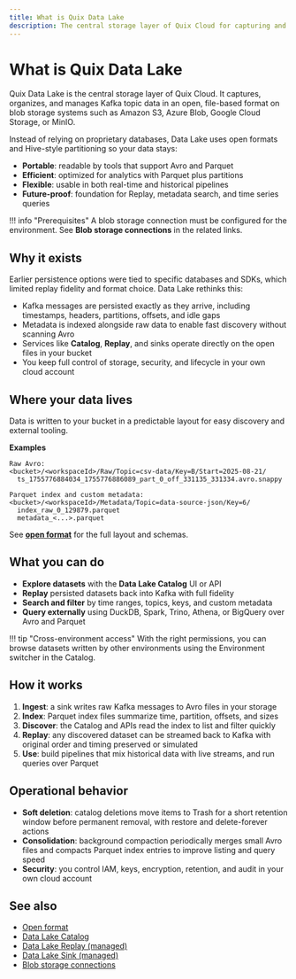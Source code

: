 ```yaml
---
title: What is Quix Data Lake
description: The central storage layer of Quix Cloud for capturing and managing Kafka data in open formats.
---
```


# What is Quix Data Lake

Quix Data Lake is the central storage layer of Quix Cloud. It captures, organizes, and manages Kafka topic data in an open, file-based format on blob storage systems such as Amazon S3, Azure Blob, Google Cloud Storage, or MinIO.

Instead of relying on proprietary databases, Data Lake uses open formats and Hive-style partitioning so your data stays:

* **Portable**: readable by tools that support Avro and Parquet
* **Efficient**: optimized for analytics with Parquet plus partitions
* **Flexible**: usable in both real-time and historical pipelines
* **Future-proof**: foundation for Replay, metadata search, and time series queries

!!! info "Prerequisites"
    A blob storage connection must be configured for the environment. See **Blob storage connections** in the related links.

## Why it exists

Earlier persistence options were tied to specific databases and SDKs, which limited replay fidelity and format choice. Data Lake rethinks this:

* Kafka messages are persisted exactly as they arrive, including timestamps, headers, partitions, offsets, and idle gaps
* Metadata is indexed alongside raw data to enable fast discovery without scanning Avro
* Services like **Catalog**, **Replay**, and sinks operate directly on the open files in your bucket
* You keep full control of storage, security, and lifecycle in your own cloud account

## Where your data lives

Data is written to your bucket in a predictable layout for easy discovery and external tooling.

**Examples**

```
Raw Avro:
<bucket>/<workspaceId>/Raw/Topic=csv-data/Key=B/Start=2025-08-21/
  ts_1755776884034_1755776886089_part_0_off_331135_331334.avro.snappy

Parquet index and custom metadata:
<bucket>/<workspaceId>/Metadata/Topic=data-source-json/Key=6/
  index_raw_0_129879.parquet
  metadata_<...>.parquet
```

See **[open format](./open-format.md)** for the full layout and schemas.

## What you can do

* **Explore datasets** with the **Data Lake Catalog** UI or API
* **Replay** persisted datasets back into Kafka with full fidelity
* **Search and filter** by time ranges, topics, keys, and custom metadata
* **Query externally** using DuckDB, Spark, Trino, Athena, or BigQuery over Avro and Parquet

!!! tip "Cross-environment access"
    With the right permissions, you can browse datasets written by other environments using the Environment switcher in the Catalog.

## How it works

1. **Ingest**: a sink writes raw Kafka messages to Avro files in your storage
2. **Index**: Parquet index files summarize time, partition, offsets, and sizes
3. **Discover**: the Catalog and APIs read the index to list and filter quickly
4. **Replay**: any discovered dataset can be streamed back to Kafka with original order and timing preserved or simulated
5. **Use**: build pipelines that mix historical data with live streams, and run queries over Parquet

## Operational behavior

* **Soft deletion**: catalog deletions move items to Trash for a short retention window before permanent removal, with restore and delete-forever actions
* **Consolidation**: background compaction periodically merges small Avro files and compacts Parquet index entries to improve listing and query speed
* **Security**: you control IAM, keys, encryption, retention, and audit in your own cloud account

## See also

* [Open format](./open-format.md)
* [Data Lake Catalog](./catalog.md)
* [Data Lake Replay (managed)](../managed-services/replay.md)
* [Data Lake Sink (managed)](../managed-services/sink.md)
* [Blob storage connections](../../deploy/blob-storage.md)

